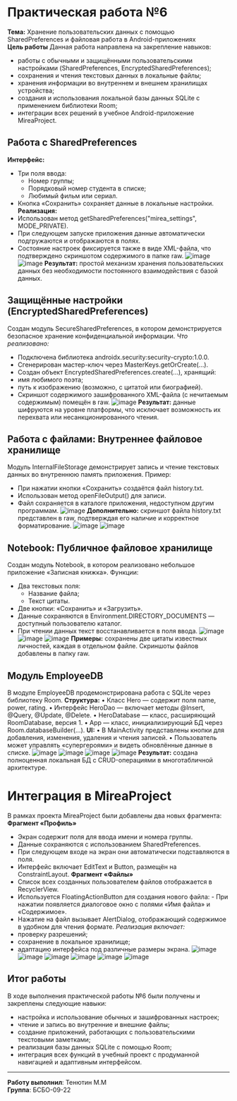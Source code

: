 # Практическая работа №6
**Тема:** Хранение пользовательских данных с помощью SharedPreferences и файловая работа в Android-приложениях  
**Цель работы**
Данная работа направлена на закрепление навыков:
- работы с обычными и защищёнными пользовательскими настройками (SharedPreferences, EncryptedSharedPreferences);
- сохранения и чтения текстовых данных в локальные файлы;
- хранения информации во внутреннем и внешнем хранилищах устройства;
- создания и использования локальной базы данных SQLite с применением библиотеки Room;
- интеграции всех решений в учебное Android-приложение MireaProject.
## Работа с SharedPreferences
**Интерфейс:**
- Три поля ввода:
    - Номер группы;
    - Порядковый номер студента в списке;
    - Любимый фильм или сериал.
- Кнопка «Сохранить» сохраняет данные в локальные настройки.
**Реализация:**
- Использован метод getSharedPreferences("mirea_settings", MODE_PRIVATE).
- При следующем запуске приложения данные автоматически подгружаются и отображаются в полях.
- Состояние настроек фиксируется также в виде XML-файла, что подтверждено скриншотом содержимого в папке raw.
![image](https://github.com/user-attachments/assets/b8f33ab4-c79a-445f-8dc6-471d80bfe5de)
![image](https://github.com/user-attachments/assets/e1ff9dd9-a3be-4013-9b73-987dcf35e78f)
**Результат:** простой механизм хранения пользовательских данных без необходимости постоянного взаимодействия с базой данных.
## Защищённые настройки (EncryptedSharedPreferences)
Создан модуль SecureSharedPreferences, в котором демонстрируется безопасное хранение конфиденциальной информации.
*Что реализовано:*
- Подключена библиотека androidx.security:security-crypto:1.0.0.
- Сгенерирован мастер-ключ через MasterKeys.getOrCreate(...).
- Создан объект EncryptedSharedPreferences.create(...), хранящий:
- имя любимого поэта;
- путь к изображению (возможно, с цитатой или биографией).
- Скриншот содержимого зашифрованного XML-файла (с нечитаемым содержимым) помещён в raw.
![image](https://github.com/user-attachments/assets/a8ca13fc-35b7-4f99-8b9d-48a1c06f393a)
**Результат:** данные шифруются на уровне платформы, что исключает возможность их перехвата или несанкционированного чтения.
## Работа с файлами: Внутреннее файловое хранилище
Модуль InternalFileStorage демонстрирует запись и чтение текстовых данных во внутреннюю память приложения.
Пример:
- При нажатии кнопки «Сохранить» создаётся файл history.txt.
- Использован метод openFileOutput() для записи.
- Файл сохраняется в каталоге приложения, недоступном другим программам.
![image](https://github.com/user-attachments/assets/9e4bc2b6-29b6-4f9e-b814-b43c92e95a73)
**Дополнительно:** скриншот файла history.txt представлен в raw, подтверждая его наличие и корректное форматирование.
![image](https://github.com/user-attachments/assets/f9e604e3-17b6-4927-9989-868dac7d1949)
![image](https://github.com/user-attachments/assets/bb43994d-14b8-4b37-a365-45fcd8e26d5c)
## Notebook: Публичное файловое хранилище
Создан модуль Notebook, в котором реализовано небольшое приложение «Записная книжка».
Функции:
- Два текстовых поля:
    - Название файла;
    - Текст цитаты.
- Две кнопки: «Сохранить» и «Загрузить».
- Данные сохраняются в Environment.DIRECTORY_DOCUMENTS — доступный пользователю каталог.
- При чтении данных текст восстанавливается в поля ввода.
![image](https://github.com/user-attachments/assets/6ec7b66d-4e04-4f61-89ce-f373f8d1d0c2)
![image](https://github.com/user-attachments/assets/52b74515-b0e3-4177-a60d-32a1eae4ff08)
![image](https://github.com/user-attachments/assets/b7dc527e-a860-4371-88ef-9cb4ea49d32c)
**Примеры:** сохранены две цитаты известных личностей, каждая в отдельном файле. Скриншоты файлов добавлены в папку raw.
## Модуль EmployeeDB
В модуле EmployeeDB продемонстрирована работа с SQLite через библиотеку Room.
**Структура:**
•	Класс Hero — содержит поля name, power, rating.
•	Интерфейс HeroDao — включает методы @Insert, @Query, @Update, @Delete.
•	HeroDatabase — класс, расширяющий RoomDatabase, версия 1.
•	App — класс, инициализирующий БД через Room.databaseBuilder(...).
**UI:**
•	В MainActivity представлены кнопки для добавления, изменения, удаления и чтения записей.
•	Пользователь может управлять «супергероями» и видеть обновлённые данные в списке.
![image](https://github.com/user-attachments/assets/b6a30102-f016-4951-9460-4541def59c63)
![image](https://github.com/user-attachments/assets/8fdfc7c0-7588-4c92-83c2-acab5cb5061c)
![image](https://github.com/user-attachments/assets/91d9161d-dca0-47f6-a597-78e325f648e2)
![image](https://github.com/user-attachments/assets/efcaa4e8-329a-4654-aae4-149d77748e60)
**Результат:** создана полноценная локальная БД с CRUD-операциями в многотабличной архитектуре.
# Интеграция в MireaProject
В рамках проекта MireaProject были добавлены два новых фрагмента:
**Фрагмент «Профиль»**
- Экран содержит поля для ввода имени и номера группы.
- Данные сохраняются с использованием SharedPreferences.
- При следующем входе на экран они автоматически подставляются в поля.
- Интерфейс включает EditText и Button, размещён на ConstraintLayout.
**Фрагмент «Файлы»**
- Список всех созданных пользователем файлов отображается в RecyclerView.
- Используется FloatingActionButton для создания нового файла:
      - При нажатии появляется диалоговое окно с полями «Имя файла» и «Содержимое».
- Нажатие на файл вызывает AlertDialog, отображающий содержимое в удобном для чтения формате.
*Реализация включает:*
- проверку разрешений;
- сохранение в локальное хранилище;
- адаптацию интерфейса под различные размеры экрана.
![image](https://github.com/user-attachments/assets/07291c02-4ae5-46a3-9006-32e1fbc6d548)
![image](https://github.com/user-attachments/assets/fb123d76-91ea-4350-92f9-e153e66c8bce)
![image](https://github.com/user-attachments/assets/c7660ca1-ff7c-4d02-a22a-e4602f75e758)
![image](https://github.com/user-attachments/assets/5bed55e3-99b6-4a92-9eed-fa09135b5c25)
![image](https://github.com/user-attachments/assets/c8663c48-0836-49d7-ab3a-a4f62dcbd4c2)
![image](https://github.com/user-attachments/assets/e917ab14-9126-4aed-a382-009f93bc9403)
## Итог работы
В ходе выполнения практической работы №6 были получены и закреплены следующие навыки:
- настройка и использование обычных и зашифрованных настроек;
- чтение и запись во внутренние и внешние файлы;
- создание приложений, работающих с пользовательскими текстовыми заметками;
- реализация базы данных SQLite с помощью Room;
- интеграция всех функций в учебный проект с продуманной навигацией и адаптивным интерфейсом.

---

**Работу выполнил**: Тенютин М.М  
**Группа**: БСБО-09-22
